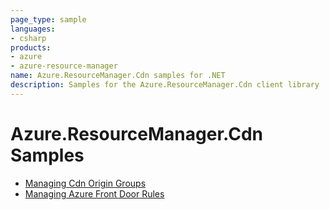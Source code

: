 ```yaml
---
page_type: sample
languages:
- csharp
products:
- azure
- azure-resource-manager
name: Azure.ResourceManager.Cdn samples for .NET
description: Samples for the Azure.ResourceManager.Cdn client library
---
```


# Azure.ResourceManager.Cdn Samples

- [Managing Cdn Origin Groups](https://github.com/Azure/azure-sdk-for-net/blob/main/sdk/cdn/Azure.ResourceManager.Cdn/samples/Sample1_ManagingCdnOriginGroups.md)
- [Managing Azure Front Door Rules](https://github.com/Azure/azure-sdk-for-net/blob/main/sdk/cdn/Azure.ResourceManager.Cdn/samples/Sample2_ManagingFrontDoorRules.md)